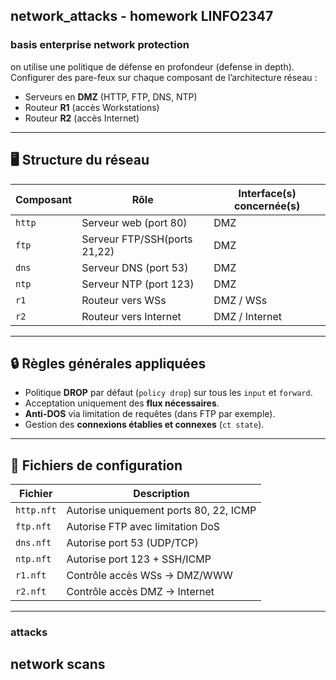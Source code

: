 ## network_attacks - homework LINFO2347
### basis enterprise network protection

on utilise une politique de défense en profondeur (defense in depth).
Configurer des pare-feux sur chaque composant de l’architecture réseau :  
- Serveurs en **DMZ** (HTTP, FTP, DNS, NTP)
- Routeur **R1** (accès Workstations)
- Routeur **R2** (accès Internet)

---

## 🖥️ Structure du réseau

| Composant | Rôle                         | Interface(s) concernée(s) |
|-----------|------------------------------|----------------------------|
| `http`    | Serveur web (port 80)        | DMZ                        |
| `ftp`     | Serveur FTP/SSH(ports 21,22) | DMZ                        |
| `dns`     | Serveur DNS (port 53)        | DMZ                        |
| `ntp`     | Serveur NTP (port 123)       | DMZ                        |
| `r1`      | Routeur vers WSs             | DMZ / WSs                  |
| `r2`      | Routeur vers Internet        | DMZ / Internet             |

---

## 🔒 Règles générales appliquées

- Politique **DROP** par défaut (`policy drop`) sur tous les `input` et `forward`.
- Acceptation uniquement des **flux nécessaires**.
- **Anti-DOS** via limitation de requêtes (dans FTP par exemple).
- Gestion des **connexions établies et connexes** (`ct state`).

---

## 📂 Fichiers de configuration

| Fichier     | Description                             |
|-------------|-----------------------------------------|
| `http.nft`  | Autorise uniquement ports 80, 22, ICMP  |
| `ftp.nft`   | Autorise FTP avec limitation DoS   |
| `dns.nft`   | Autorise port 53 (UDP/TCP)              |
| `ntp.nft`   | Autorise port 123 + SSH/ICMP            |
| `r1.nft`    | Contrôle accès WSs → DMZ/WWW            |
| `r2.nft`    | Contrôle accès DMZ → Internet           |

---


### attacks

## network scans





